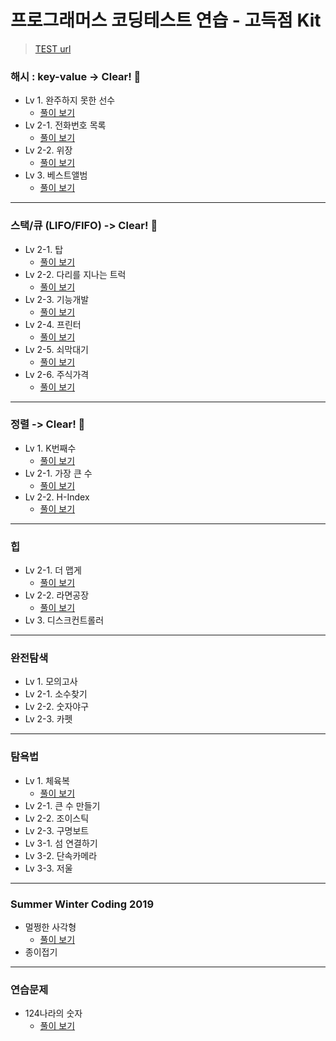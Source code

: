 # 프로그래머스 코딩테스트 연습 - 고득점 Kit

> [TEST url](https://programmers.co.kr/learn/challenges)

### 해시 : key-value -> Clear! :raised_hands:
  - Lv 1. 완주하지 못한 선수
    - [풀이 보기](https://hocheon.tistory.com/27)
  - Lv 2-1. 전화번호 목록
    - [풀이 보기](https://hocheon.tistory.com/28)
  - Lv 2-2. 위장
    - [풀이 보기](https://hocheon.tistory.com/30)
  - Lv 3. 베스트앨범
    - [풀이 보기](https://hocheon.tistory.com/31)

---

### 스택/큐 (LIFO/FIFO) -> Clear! :raised_hands:
  - Lv 2-1. 탑
    - [풀이 보기](https://hocheon.tistory.com/32)
  - Lv 2-2. 다리를 지나는 트럭
    - [풀이 보기](https://hocheon.tistory.com/37)
  - Lv 2-3. 기능개발
    - [풀이 보기](https://hocheon.tistory.com/38)
  - Lv 2-4. 프린터
    - [풀이 보기](https://hocheon.tistory.com/39)
  - Lv 2-5. 쇠막대기
    - [풀이 보기](https://hocheon.tistory.com/49)
  - Lv 2-6. 주식가격
    - [풀이 보기](https://hocheon.tistory.com/50)
    
---

### 정렬 -> Clear! :raised_hands:
  - Lv 1. K번째수
    - [풀이 보기](https://hocheon.tistory.com/47)
  - Lv 2-1. 가장 큰 수
    - [풀이 보기](https://hocheon.tistory.com/48)
  - Lv 2-2. H-Index
    - [풀이 보기](https://hocheon.tistory.com/82)
  
---

### 힙
  - Lv 2-1. 더 맵게
    - [풀이 보기](https://hocheon.tistory.com/71)
  - Lv 2-2. 라면공장
    - [풀이 보기](https://hocheon.tistory.com/74)
  - Lv 3. 디스크컨트롤러

---

### 완전탐색
  - Lv 1. 모의고사
  - Lv 2-1. 소수찾기
  - Lv 2-2. 숫자야구
  - Lv 2-3. 카펫

---

### 탐욕법
  - Lv 1. 체육복
    - [풀이 보기](https://hocheon.tistory.com/83)
  - Lv 2-1. 큰 수 만들기
  - Lv 2-2. 조이스틱
  - Lv 2-3. 구명보트
  - Lv 3-1. 섬 연결하기
  - Lv 3-2. 단속카메라
  - Lv 3-3. 저울

---

### Summer Winter Coding 2019
  - 멀쩡한 사각형
    - [풀이 보기](https://hocheon.tistory.com/93?category=909798)
  - 종이접기

---

### 연습문제
  - 124나라의 숫자
    - [풀이 보기](https://hocheon.tistory.com/99)